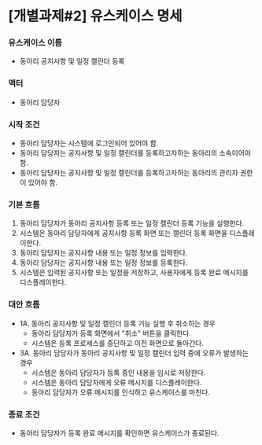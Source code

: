 
# [개별과제#2] 유스케이스 명세

### 유스케이스 이름
  - 동아리 공지사항 및 일정 캘린더 등록

### 액터
  - 동아리 담당자

### 시작 조건
  - 동아리 담당자는 시스템에 로그인되어 있어야 함.
  - 동아리 담당자는 공지사항 및 일정 캘린더를 등록하고자하는 동아리의 소속이어야 함.
  - 동아리 담당자는 공지사항 및 일정 캘린더를 등록하고자하는 동아리의 관리자 권한이 있어야 함.

### 기본 흐름
  1. 동아리 담당자가 동아리 공지사항 등록 또는 일정 캘린더 등록 기능을 실행한다.
  2. 시스템은 동아리 담당자에게 공지사항 등록 화면 또는 캘린더 등록 화면을 디스플레이한다.
  3. 동아리 담당자는 공지사항 내용 또는 일정 정보를 입력한다.
  4. 동아리 담당자는 공지사항 내용 또는 일정 정보를 등록한다.
  5. 시스템은 입력된 공지사항 또는 일정을 저장하고, 사용자에게 등록 완료 메시지를 디스플레이한다.

### 대안 흐름
  - 1A. 동아리 공지사항 및 일정 캘린더 등록 기능 실행 후 취소하는 경우
      - 동아리 담당자가 등록 화면에서 "취소" 버튼을 클릭한다.
      - 시스템은 등록 프로세스를 중단하고 이전 화면으로 돌아간다.
  - 3A. 동아리 담당자가 동아리 공지사항 및 일정 캘린더 입력 중에 오류가 발생하는 경우
      - 시스템은 동아리 담당자가 등록 중인 내용을 임시로 저장한다.
      - 시스템은 동아리 담당자에게 오류 메시지를 디스플레이한다.
      - 동아리 담당자가 오류 메시지를 인식하고 유스케이스를 마친다.

### 종료 조건
  - 동아리 담당자가 등록 완료 메시지를 확인하면 유스케이스가 종료된다.
